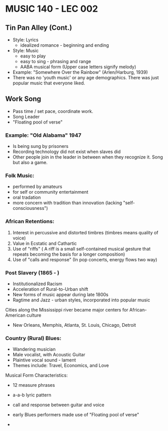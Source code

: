 # MUSIC 140 - LEC 002

## Tin Pan Alley (Cont.)
- Style: Lyrics
  - idealized romance - beginning and ending
- Style: Music
  - easy to play
  - easy to sing - phrasing and range
  - AABA musical form (Upper case letters signify melody)
- Example: "Somewhere Over the Rainbow" (Arlen/Harburg, 1939)
- There was no 'youth music' or any age demographics. There was just popular music that everyone liked.

## Work Song
- Pass time / set pace, coordinate work.
- Song Leader
- "Floating pool of verse"

### Example: "Old Alabama" 1947
- Is being sung by prisoners
- Recording technology did not exist when slaves did
- Other people join in the leader in between when they recognize it. Song but also a game.

### Folk Music:
- performed by amateurs
- for self or community entertainment
- oral tradation
- more concern with tradition than innovation (lacking "self-consciousness")

### African Retentions:

 1. Interest in percussive and distorted timbres (timbres means quality of voice)
 2. Value in Ecstatic and Cathartic
 3. Use of "riffs" ( A riff is a small self-contained musical gesture that repeats becoming the basis for a longer composition)
 4. Use of "calls and response" (In pop concerts, energy flows two way)

### Post Slavery (1865 - )
- Institutionalized Racism
- Acceleration of Rural-to-Urban shift
- New forms of music appear during late 1800s
- Ragtime and Jazz - urban styles, incorporated into popular music

Cities along the Mississippi river became major centers for African-American culture
- New Orleans, Memphis, Atlanta, St. Louis, Chicago, Detroit

### Country (Rural) Blues:
- Wandering musician
- Male vocalist, with Acoustic Guitar
- Plaintive vocal sound - lament
- Themes include: Travel, Economics, and Love

Musical Form Characteristics:
- 12 measure phrases
- a-a-b lyric pattern
- call and response between guitar and voice
- early Blues performers made use of "Floating pool of verse"

- 
<!--stackedit_data:
eyJoaXN0b3J5IjpbMTYxMjYwMTA4LDY4NzMyODk5LDEwNTk3OD
gyMDgsODY0NzAyNjQsNTI1MjQ5MDk2LDE2MDgwNzgxMjYsMzQ0
NjQ4OTMsLTEzNjgwNjg0NDcsLTEzNjgwNjg0NDcsLTEyMTU2Mj
g0OSwtMzQ2MjcxMTExLDM2NjA4MzI5NiwyNzk1NTU1MzQsNTAz
Njg5NDY5XX0=
-->